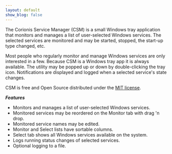 ```yaml
---
layout: default
show_blog: false
---
```

The Corionis Service Manager (CSM) is a small Windows tray application that 
monitors and manages a list of user-selected Windows services. The selected 
services are monitored and may be started, stopped, the start-up 
type changed, etc.

Most people who regularly monitor and manage Windows services are only 
interested in a few. Because CSM is a Windows tray app it is always 
available. The utility may be popped up or down by double-clicking the 
tray icon. Notifications are displayed and logged when a 
selected service's state changes.

CSM is free and Open Source distributed under the [MIT license](https://opensource.org/licenses/MIT).

***Features***

 * Monitors and manages a list of user-selected Windows services.
 * Monitored services may be reordered on the Monitor tab with drag 'n drop.
 * Monitored service names may be edited.
 * Monitor and Select lists have sortable columns.
 * Select tab shows all Windows services available on the system.
 * Logs running status changes of selected services.
 * Optional logging to a file.
